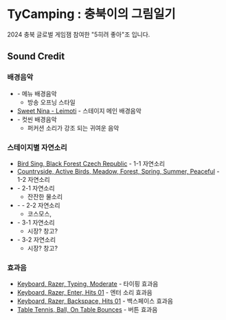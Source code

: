 # TyCamping : 충북이의 그림일기 

2024 충북 글로벌 게임잼 참여한 "5히려 좋아"조 입니다.

## Sound Credit
### 배경음악
- []() - 메뉴 배경음악
	- 방송 오프닝 스타일 
- [Sweet Nina - Leimoti]() - 스테이지 메인 배경음악
- []() - 컷씬 배경음악
	- 퍼커션 소리가 강조 되는 귀여운 음악 

### 스테이지별 자연소리
- [Bird Sing, Black Forest Czech Republic](https://www.epidemicsound.com/sound-effects/tracks/01136a7f-b7ce-4e05-be80-be15e7fac08d/) - 1-1 자연소리
- [Countryside, Active Birds, Meadow, Forest, Spring, Summer, Peaceful](
https://www.epidemicsound.com/sound-effects/tracks/f8b244d0-2a84-4913-bf86-d904c0656163/) -  1-2 자연소리
- []() - 2-1 자연소리
	- 잔잔한 물소리 
- -[]() - 2-2 자연소리
	- 코스모스, 
-  []() - 3-1 자연소리
	- 시장? 창고?  
- []() - 3-2 자연소리
	- 시장? 창고?
### 효과음
- [Keyboard, Razer, Typing, Moderate](https://www.epidemicsound.com/sound-effects/tracks/11e80013-c1ae-4705-b557-8d8ff294d1ba/) - 타이핑 효과음
- [Keyboard, Razer, Enter, Hits 01](https://www.epidemicsound.com/sound-effects/tracks/39cdae5a-2651-41c4-bd1f-2f3c5117a523/) - 엔터 소리 효과음
- [Keyboard, Razer, Backspace, Hits 01](https://www.epidemicsound.com/sound-effects/tracks/40ce9f2c-a11c-4f75-9f07-200405186484/) - 백스페이스 효과음
- [Table Tennis, Ball, On Table Bounces](https://www.epidemicsound.com/sound-effects/tracks/6b84e5a4-1ff7-43c7-85da-a9cd94e03934/) - 버튼 효과음